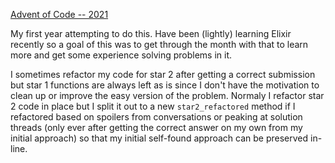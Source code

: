 [Advent of Code -- 2021](https://adventofcode.com/2021/)

My first year attempting to do this. Have been (lightly) learning Elixir recently so a goal of this was to get through the month with that to learn more and get some experience solving problems in it.

I sometimes refactor my code for star 2 after getting a correct submission but star 1 functions are always left as is since I don't have the motivation to clean up or improve the easy version of the problem. Normaly I refactor star 2 code in place but I split it out to a new `star2_refactored` method if I refactored based on spoilers from conversations or peaking at solution threads (only ever after getting the correct answer on my own from my initial approach) so that my initial self-found approach can be preserved in-line.
